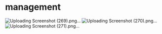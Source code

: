 # management

![Uploading Screenshot (269).png…]()
![Uploading Screenshot (270).png…]()
![Uploading Screenshot (271).png…]()
